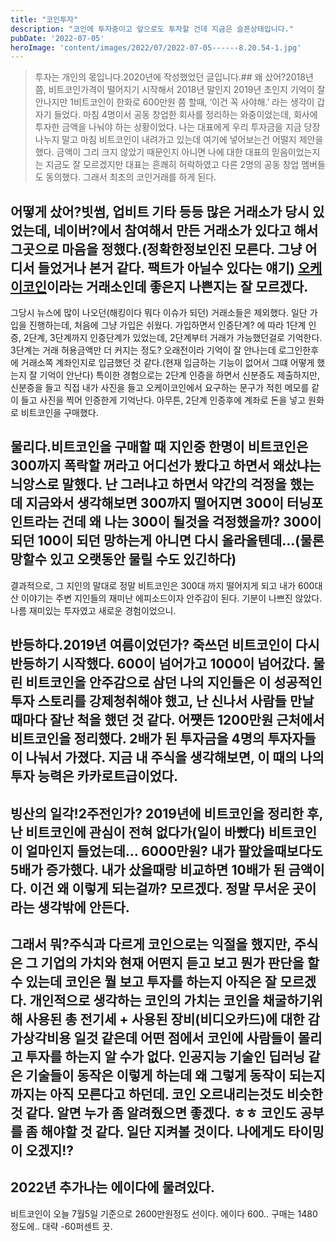 ```yaml
---
title: "코인투자"
description: "코인에 투자중이고 앞으로도 투자할 건데 지금은 슬픈상태입니다."
pubDate: '2022-07-05'
heroImage: 'content/images/2022/07/2022-07-05------8.20.54-1.jpg'
---
```


> 투자는 개인의 몫입니다.2020년에 작성했었던 글입니다.## 왜 샀어?2018년 쯤, 비트코인가격이 떨어지기 시작해서 2018년 말인지 2019년 초인지 기억이 잘 안나지만 1비트코인이 한화로 600만원 쯤 할때,
‘이건 꼭 사야해.’
라는 생각이 갑자기 들었다. 마침 4명이서 공동 창업한 회사를 정리하는 와중이었는데, 회사에 투자한 금액을 나눠야 하는 상황이었다. 나는 대표에게 우리 투자금을 지금 당장 나누지 말고 마침 비트코인이 내려가고 있는데 여기에 넣어보는건 어떨지 제안을 했다. 금액이 그리 크지 않았기 때문인지 아니면 나에 대한 대표의 믿음이었는지는 지금도 잘 모르겠지만 대표는 흔쾌히 허락하였고 다른 2명의 공동 창업 멤버들도 동의했다.
그래서 최초의 코인거래를 하게 된다.
## 어떻게 샀어?빗썸, 업비트 기타 등등 많은 거래소가 당시 있었는데, 네이버?에서 참여해서 만든 거래소가 있다고 해서 그곳으로 마음을 정했다.(정확한정보인진 모른다. 그냥 어디서 들었거나 본거 같다. 팩트가 아닐수 있다는 얘기) [오케이코인](https://okex.co.kr)이라는 거래소인데 좋은지 나쁜지는 잘 모르겠다.
그당시 뉴스에 많이 나오던(해킹이다 뭐다 이슈가 되던) 거래소들은 제외했다.
일단 가입을 진행하는데, 처음에 그냥 가입은 쉬웠다. 가입하면서 인증단계? 에 따라 1단계 인증, 2단계, 3단계까지 인증단계가 있었는데, 2단계부터 거래가 가능했던걸로 기억한다. 3단계는 거래 허용금액만 더 커지는 정도?
오래전이라 기억이 잘 안나는데 로그인한후에 거래소쪽 계좌인지로 입금했던 것 같다.(현재 입금하는 기능이 없어서 그떄 어떻게 했는지 잘 기억이 안난다)
특이한 경험으로는 2단계 인증을 하면서 신분증도 제출하지만, 신분증을 들고 직접 내가 사진을 들고 오케이코인에서 요구하는 문구가 적힌 메모를 같이 들고 사진을 찍어 인증한게 기억난다.
아무튼, 2단계 인증후에 계좌로 돈을 넣고 원화로 비트코인을 구매했다.
## 물리다.비트코인을 구매할 때 지인중 한명이 비트코인은 300까지 폭락할 꺼라고 어디선가 봤다고 하면서 왜샀냐는 늬앙스로 말했다. 난 그러냐고 하면서 약간의 걱정을 했는데 지금와서 생각해보면 300까지 떨어지면 300이 터닝포인트라는 건데 왜 나는 300이 될것을 걱정했을까? 300이 되던 100이 되던 망하는게 아니면 다시 올라올텐데…(물론 망할수 있고 오랫동안 물릴 수도 있긴하다)
결과적으로, 그 지인의 말대로 정말 비트코인은 300대 까지 떨어지게 되고 내가 600대 산 이야기는 주변 지인들의 재미난 에피소드이자 안주감이 된다. 기분이 나쁘진 않았다. 나름 재미있는 투자였고 새로운 경험이었으니.
## 반등하다.2019년 여름이었던가? 죽쓰던 비트코인이 다시 반등하기 시작했다. 600이 넘어가고 1000이 넘어갔다. 물린 비트코인을 안주감으로 삼던 나의 지인들은 이 성공적인 투자 스토리를 강제청취해야 했고, 난 신나서 사람들 만날 때마다 잘난 척을 했던 것 같다. 어쩃든 1200만원 근처에서 비트코인을 정리했다. 2배가 된 투자금을 4명의 투자자들이 나눠서 가졌다. 지금 내 주식을 생각해보면, 이 때의 나의 투자 능력은 카카로트급이었다.
## 빙산의 일각!2주전인가? 2019년에 비트코인을 정리한 후, 난 비트코인에 관심이 전혀 없다가(일이 바빴다) 비트코인이 얼마인지 들었는데… 6000만원? 내가 팔았을때보다도 5배가 증가했다. 내가 샀을때랑 비교하면 10배가 된 금액이다. 이건 왜 이렇게 되는걸까? 모르겠다. 정말 무서운 곳이라는 생각밖에 안든다.
## 그래서 뭐?주식과 다르게 코인으로는 익절을 했지만, 주식은 그 기업의 가치와 현재 어떤지 듣고 보고 뭔가 판단을 할수 있는데 코인은 뭘 보고 투자를 하는지 아직은 잘 모르겠다. 개인적으로 생각하는 코인의 가치는 코인을 채굴하기위해 사용된 총 전기세 + 사용된 장비(비디오카드)에 대한 감가상각비용 일것 같은데 어떤 점에서 코인에 사람들이 몰리고 투자를 하는지 알 수가 없다. 인공지능 기술인 딥러닝 같은 기술들이 동작은 이렇게 하는데 왜 그렇게 동작이 되는지까지는 아직 모른다고 하던데. 코인 오르내리는것도 비슷한 것 같다. 알면 누가 좀 알려줬으면 좋겠다. ㅎㅎ 코인도 공부를 좀 해야할 것 같다. 일단 지켜볼 것이다. 나에게도 타이밍이 오겠지!?
## 2022년 추가나는 에이다에 물려있다.
비트코인이 오늘 7월5일 기준으로 2600만원정도 선이다.
에이다 600.. 구매는 1480정도에.. 대략 -60퍼센트 끗.